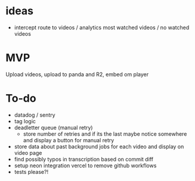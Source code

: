 # ideas

- intercept route to videos / analytics most watched videos / no watched videos

# MVP

Upload videos, upload to panda and R2, embed om player

# To-do

- datadog / sentry
- tag logic
- deadletter queue (manual retry)
  - store number of retries and if its the last maybe notice somewhere and display a button for manual retry
- store data about past background jobs for each video and display on video page
- find possibly typos in transcription based on commit diff
- setup neon integration vercel to remove github workflows
- tests please?!